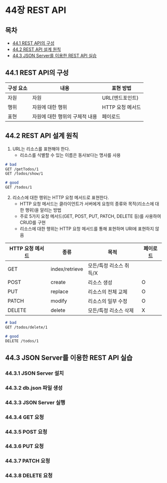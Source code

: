 # 44장 REST API


## 목차

- [44.1 REST API의 구성](#44.1)
- [44.2 REST API 설계 원칙](#44.2)
- [44.3 JSON Server를 이용한 REST API 실습](#44.3)


## 44.1 REST API의 구성<a name="44.1"></a>

|구성 요소|내용|표현 방법|
|--|--|--|
|자원|자원|URL(엔드포인트)|
|행위|자원에 대한 행위|HTTP 요청 메서드|
|표현|자원에 대한 행위의 구체적 내용|페이로드|


## 44.2 REST API 설계 원칙<a name="44.2"></a>

1. URL는 리소스를 표현해야 한다.
	- 리소스를 식별할 수 있는 이름은 동사보다는 명사를 사용

```md
# bad
GET /getTodos/1 
GET /todos/show/1

# good
GET /todos/1
```

2. 리소스에 대한 행위는 HTTP 요청 메서드로 표현한다.
	- HTTP 요청 메서드는 클라이언트가 서버에게 요청의 종류와 목적(리소스에 대한 행위)을 알리는 방법
	- 주로 5가지 요청 메서드(GET, POST, PUT, PATCH, DELETE 등)를 사용하여 CRUD를 구현
	- 리소스에 대한 행위는 HTTP 요청 메서드를 통해 표현하며 URI에 표현하지 않음

|HTTP 요청 메서드|종류|목적|페이로드|
|--|--|--|--|
|GET|index/retrieve|모든/특정 리소스 취득/X|
|POST|create|리소스 생성|O|
|PUT|replace|리소스의 전체 교체|O|
|PATCH|modify|리소스의 일부 수정|O|
|DELETE|delete|모든/특정 리소스 삭제|X|

```md
# bad
GET /todos/delete/1

# good
DELETE /todos/1
```


## 44.3 JSON Server를 이용한 REST API 실습<a name="44.3"></a>

### 44.3.1 JSON Server 설치

### 44.3.2 db.json 파일 생성

### 44.3.3 JSON Server 실행

### 44.3.4 GET 요청

### 44.3.5 POST 요청

### 44.3.6 PUT 요청

### 44.3.7 PATCH 요청

### 44.3.8 DELETE 요청